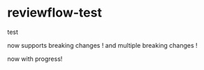 # reviewflow-test

test

now supports breaking changes !
and multiple breaking changes !

now with progress!